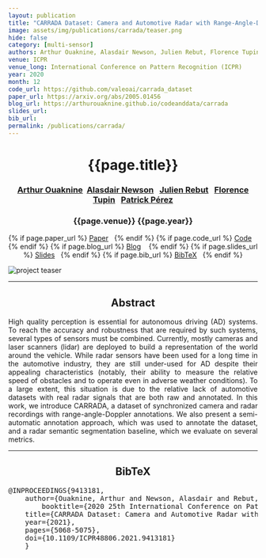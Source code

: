 ```yaml
---
layout: publication
title: "CARRADA Dataset: Camera and Automotive Radar with Range-Angle-Doppler Annotations"
image: assets/img/publications/carrada/teaser.png
hide: false
category: [multi-sensor]
authors: Arthur Ouaknine, Alasdair Newson, Julien Rebut, Florence Tupin and Patrick Pérez
venue: ICPR
venue_long: International Conference on Pattern Recognition (ICPR)
year: 2020
month: 12
code_url: https://github.com/valeoai/carrada_dataset
paper_url: https://arxiv.org/abs/2005.01456
blog_url: https://arthurouaknine.github.io/codeanddata/carrada
slides_url: 
bib_url: 
permalink: /publications/carrada/
---
```


<h1 align="center"> {{page.title}} </h1>
<!-- Simple call of authors -->
<!-- <h3 align="center"> {{page.authors}} </h3> -->
<!-- Alternatively you can add links to author pages -->
<h3 align="center"> <a href="https://arthurouaknine.github.io/">Arthur Ouaknine</a>&nbsp;&nbsp;<a href="https://sites.google.com/site/alasdairnewson/">Alasdair Newson</a>&nbsp;&nbsp; <a href="https://scholar.google.com/citations?user=BJcQNcoAAAAJ&hl=fr">Julien Rebut</a>&nbsp;&nbsp; <a href="https://perso.telecom-paristech.fr/tupin/">Florence Tupin</a>&nbsp;&nbsp; <a href="https://ptrckprz.github.io/">Patrick Pérez</a> </h3>


<h3 align="center"> {{page.venue}} {{page.year}} </h3>

<div align="center">
  <p>
    {% if page.paper_url %}
    <a href="{{ page.paper_url }}"><i class="far fa-file-pdf"></i> Paper</a>&nbsp;&nbsp;
    {% endif %}
    {% if page.code_url %}
    <a href="{{ page.code_url }}"><i class="fab fa-github"></i> Code</a> &nbsp;&nbsp;
    {% endif %}
    {% if page.blog_url %}
    <a href="{{ page.blog_url }}"><i class="fab fa-blogger"></i> Blog</a> &nbsp;&nbsp;
    {% endif %}
    {% if page.slides_url %}
    <a href="{{ page.slides_url }}"><i class="far fa-file-pdf"></i> Slides</a>&nbsp;&nbsp;
    {% endif %}
    {% if page.bib_url %}
    <a href="{{ page.bib_url}}"><i class="far fa-file-alt"></i> BibTeX</a>&nbsp;&nbsp;
    {% endif %}
  </p>
</div>

<div class="publication-teaser">
    <img src="../../{{ page.image }}" alt="project teaser"/>
</div>


<hr>

<h2  align="center"> Abstract</h2>

<p align="justify">High quality perception is essential for autonomous driving (AD) systems. To reach the accuracy and robustness that are required by such systems, several types of sensors must be combined. Currently, mostly cameras and laser scanners (lidar) are deployed to build a representation of the world around the vehicle. While radar sensors have been used for a long time in the automotive industry, they are still under-used for AD despite their appealing characteristics (notably, their ability to measure the relative speed of obstacles and to operate even in adverse weather conditions). To a large extent, this situation is due to the relative lack of automotive datasets with real radar signals that are both raw and annotated. In this work, we introduce CARRADA, a dataset of synchronized camera and radar recordings with range-angle-Doppler annotations. We also present a semi-automatic annotation approach, which was used to annotate the dataset, and a radar semantic segmentation baseline, which we evaluate on several metrics.

</p>

<hr>


<h2  align="center">BibTeX</h2>
<left>
  <pre class="bibtex-box">
@INPROCEEDINGS{9413181,
	author={Ouaknine, Arthur and Newson, Alasdair and Rebut, Julien and Tupin, Florence and Pérez, Patrick},
    	booktitle={2020 25th International Conference on Pattern Recognition (ICPR)},
	title={CARRADA Dataset: Camera and Automotive Radar with Range- Angle- Doppler Annotations},
	year={2021},
	pages={5068-5075},
	doi={10.1109/ICPR48806.2021.9413181}
	}
</pre>
</left>

<br>